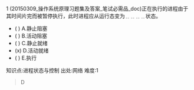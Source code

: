 1
(20150309_操作系统原理习题集及答案_笔试必需品_doc)正在执行的进程由于其时间片完而被暂停执行，此时进程应从运行态变为﹎﹎﹎﹎状态。
- ( ) A.静止阻塞
- ( ) B.活动阻塞
- ( ) C.静止就绪
- (x) D.活动就绪
- ( ) E.执行

知识点:进程状态与控制
出处:网络
难度:1
> D
